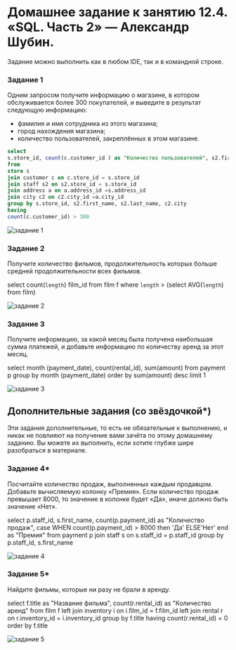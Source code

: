 # Домашнее задание к занятию 12.4. «SQL. Часть 2» — Александр Шубин.

Задание можно выполнить как в любом IDE, так и в командной строке.

### Задание 1
Одним запросом получите информацию о магазине, в котором обслуживается более 300 покупателей, и выведите в результат следующую информацию: 
- фамилия и имя сотрудника из этого магазина;
- город нахождения магазина;
- количество пользователей, закреплённых в этом магазине.

``` sql
select
s.store_id, count(c.customer_id ) as "Количество пользователей", s2.first_name, s2.last_name, c2.city
from
store s
join customer c on c.store_id = s.store_id
join staff s2 on s2.store_id = s.store_id
join address a on a.address_id =s.address_id
join city c2 on c2.city_id =a.city_id
group by s.store_id, s2.first_name, s2.last_name, c2.city
having
count(c.customer_id) > 300
```
![задание 1](https://github.com/aleksandr-Shubin-83/homework/blob/main/img/2023-01-10_11-24.png)


### Задание 2
Получите количество фильмов, продолжительность которых больше средней продолжительности всех фильмов.

select count(`length`) film_id 
from film f 
where `length` > (select AVG(`length`) from film)

![задание 2](https://github.com/aleksandr-Shubin-83/homework/blob/main/img/2023-01-10_11-24_1.png)


### Задание 3
Получите информацию, за какой месяц была получена наибольшая сумма платежей, и добавьте информацию по количеству аренд за этот месяц.

select month (payment_date), count(rental_id), sum(amount) 
from payment p 
group by month (payment_date) 
order by sum(amount) desc
limit 1

![задание 3](https://github.com/aleksandr-Shubin-83/homework/blob/main/img/2023-01-10_11-24_2.png)

## Дополнительные задания (со звёздочкой*)
Эти задания дополнительные, то есть не обязательные к выполнению, и никак не повлияют на получение вами зачёта по этому домашнему заданию. Вы можете их выполнить, если хотите глубже шире разобраться в материале.

### Задание 4*
Посчитайте количество продаж, выполненных каждым продавцом. Добавьте вычисляемую колонку «Премия». Если количество продаж превышает 8000, то значение в колонке будет «Да», иначе должно быть значение «Нет».

select
p.staff_id, s.first_name, count(p.payment_id) as "Количество продаж",
case
WHEN
count(p.payment_id) > 8000 then 'Да'
ELSE'Нет'
end as "Премия"
from
payment p
join staff s on s.staff_id = p.staff_id
group by
p.staff_id, s.first_name

![задание 4](https://github.com/aleksandr-Shubin-83/homework/blob/main/img/2023-01-10_11-25.png)

### Задание 5*
Найдите фильмы, которые ни разу не брали в аренду.

select
f.title as "Название фильма", count(r.rental_id) as "Количество аренд"
from
film f
left join
inventory i on i.film_id = f.film_id
left join
rental r on r.inventory_id = i.inventory_id
group by
f.title
having count(r.rental_id) = 0
order by
f.title

![задание 5](https://github.com/aleksandr-Shubin-83/homework/blob/main/img/2023-01-10_11-25_1.png)


